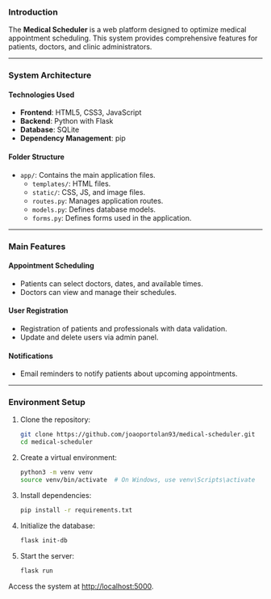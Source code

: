 ### Introduction

The **Medical Scheduler** is a web platform designed to optimize medical appointment scheduling. This system provides comprehensive features for patients, doctors, and clinic administrators.

---

### System Architecture

#### Technologies Used

- **Frontend**: HTML5, CSS3, JavaScript
- **Backend**: Python with Flask
- **Database**: SQLite
- **Dependency Management**: pip

#### Folder Structure

- `app/`: Contains the main application files.
  - `templates/`: HTML files.
  - `static/`: CSS, JS, and image files.
  - `routes.py`: Manages application routes.
  - `models.py`: Defines database models.
  - `forms.py`: Defines forms used in the application.

---

### Main Features

#### Appointment Scheduling

- Patients can select doctors, dates, and available times.
- Doctors can view and manage their schedules.

#### User Registration

- Registration of patients and professionals with data validation.
- Update and delete users via admin panel.

#### Notifications

- Email reminders to notify patients about upcoming appointments.

---

### Environment Setup

1. Clone the repository:
   ```bash
   git clone https://github.com/joaoportolan93/medical-scheduler.git
   cd medical-scheduler
   ```

2. Create a virtual environment:
   ```bash
   python3 -m venv venv
   source venv/bin/activate  # On Windows, use venv\Scripts\activate
   ```

3. Install dependencies:
   ```bash
   pip install -r requirements.txt
   ```

4. Initialize the database:
   ```bash
   flask init-db
   ```

5. Start the server:
   ```bash
   flask run
   ```

Access the system at [http://localhost:5000](http://localhost:5000).

